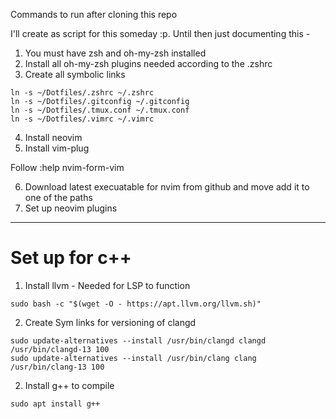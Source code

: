 Commands to run after cloning this repo

I'll create as script for this someday :p. Until then just documenting this - 
 
1. You must have zsh and oh-my-zsh installed
2. Install all oh-my-zsh plugins needed according to the .zshrc
3. Create all symbolic links 

```
ln -s ~/Dotfiles/.zshrc ~/.zshrc
ln -s ~/Dotfiles/.gitconfig ~/.gitconfig
ln -s ~/Dotfiles/.tmux.conf ~/.tmux.conf
ln -s ~/Dotfiles/.vimrc ~/.vimrc
```

4. Install neovim
5. Install vim-plug

Follow
:help nvim-form-vim

6. Download latest execuatable for nvim from github and move add it to one of the paths
7. Set up neovim plugins


***

# Set up for c++
1. Install llvm - Needed for LSP to function

```
sudo bash -c "$(wget -O - https://apt.llvm.org/llvm.sh)"
```

2. Create Sym links for versioning of clangd

```
sudo update-alternatives --install /usr/bin/clangd clangd /usr/bin/clangd-13 100
sudo update-alternatives --install /usr/bin/clang clang /usr/bin/clang-13 100
```

2. Install g++ to compile
```
sudo apt install g++
```
